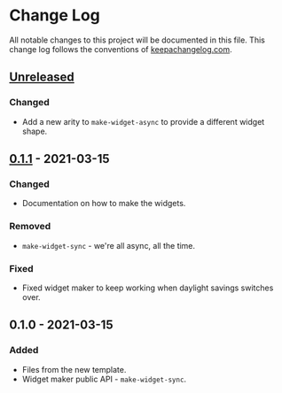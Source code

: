 # Change Log
All notable changes to this project will be documented in this file. This change log follows the conventions of [keepachangelog.com](http://keepachangelog.com/).

## [Unreleased]
### Changed
- Add a new arity to `make-widget-async` to provide a different widget shape.

## [0.1.1] - 2021-03-15
### Changed
- Documentation on how to make the widgets.

### Removed
- `make-widget-sync` - we're all async, all the time.

### Fixed
- Fixed widget maker to keep working when daylight savings switches over.

## 0.1.0 - 2021-03-15
### Added
- Files from the new template.
- Widget maker public API - `make-widget-sync`.

[Unreleased]: https://github.com/your-name/error-help/compare/0.1.1...HEAD
[0.1.1]: https://github.com/your-name/error-help/compare/0.1.0...0.1.1
